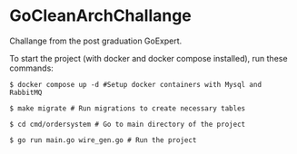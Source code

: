 # GoCleanArchChallange

Challange from the post graduation GoExpert.

To start the project (with docker and docker compose installed), run these commands:

```SHELL
$ docker compose up -d #Setup docker containers with Mysql and RabbitMQ
```
```SHELL
$ make migrate # Run migrations to create necessary tables
```
```SHELL
$ cd cmd/ordersystem # Go to main directory of the project
```
```SHELL
$ go run main.go wire_gen.go # Run the project
```

